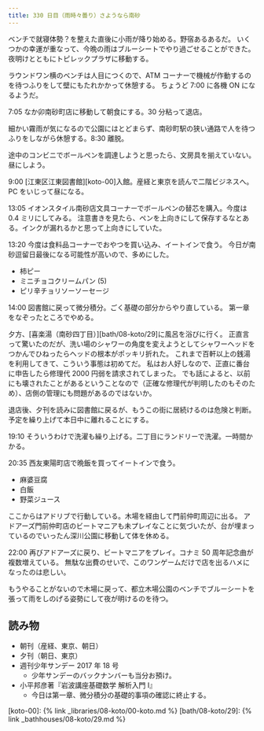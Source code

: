 ```yaml
---
title: 330 日目（雨時々曇り）さようなら南砂
---
```


ベンチで就寝体勢？を整えた直後に小雨が降り始める。野宿あるあるだ。
いくつかの幸運が重なって、今晩の雨はブルーシートでやり過ごせることができた。
夜明けとともにトピレックプラザに移動する。

ラウンドワン横のベンチは人目につくので、ATM コーナーで機械が作動するのを待つふりをして壁にもたれかかって休憩する。
ちょうど 7:00 に各機 ON になるようだ。

7:05 なか卯南砂町店に移動して朝食にする。30 分粘って退店。

細かい霧雨が気になるので公園にはとどまらず、南砂町駅の狭い通路で人を待つふりをしながら休憩する。8:30 離脱。

途中のコンビニでボールペンを調達しようと思ったら、文房具を揃えていない。昼にしよう。

9:00 [江東区江東図書館][koto-00]入館。産経と東京を読んで二階ビジネスへ。
PC をいじって昼になる。

13:05 イオンスタイル南砂店文具コーナーでボールペンの替芯を購入。今度は 0.4 ミリにしてみる。
注意書きを見たら、ペンを上向きにして保存するなとある。インクが漏れるかと思って上向きにしていた。

13:20 今度は食料品コーナーでおやつを買い込み、イートインで食う。
今日が南砂逗留日最後になる可能性が高いので、多めにした。

* 柿ピー
* ミニチョコクリームパン (5)
* ピリ辛チョリソーソーセージ

14:00 図書館に戻って微分積分。ごく基礎の部分からやり直している。
第一章をなぞったところでやめる。

夕方、[喜楽湯（南砂四丁目）][bath/08-koto/29]に風呂を浴びに行く。
正直言って驚いたのだが、洗い場のシャワーの角度を変えようとしてシャワーヘッドをつかんでひねったらヘッドの根本がポッキリ折れた。
これまで百軒以上の銭湯を利用してきて、こういう事態は初めてだ。
私はお人好しなので、正直に番台に申告したら修理代 2000 円弱を請求されてしまった。
でも話によると、以前にも壊されたことがあるということなので（正確な修理代が判明したのもそのため）、店側の管理にも問題があるのではないか。

退店後、夕刊を読みに図書館に戻るが、もうこの街に居続けるのは危険と判断。
予定を繰り上げて本日中に離れることにする。

19:10 そういうわけで洗濯も繰り上げる。二丁目にランドリーで洗濯。一時間かかる。

20:35 西友東陽町店で晩飯を買ってイートインで食う。

* 麻婆豆腐
* 白飯
* 野菜ジュース

ここからはアドリブで行動している。木場を経由して門前仲町周辺に出る。
アドアーズ門前仲町店のビートマニアも未プレイなことに気づいたが、台が埋まっているのでいったん深川公園に移動して体を休める。

22:00 再びアドアーズに戻り、ビートマニアをプレイ。コナミ 50 周年記念曲が複数増えている。
無駄な出費のせいで、このワンゲームだけで店を出るハメになったのは悲しい。

もうやることがないので木場に戻って、都立木場公園のベンチでブルーシートを張って雨をしのげる姿勢にして夜が明けるのを待つ。

## 読み物

* 朝刊（産経、東京、朝日）
* 夕刊（朝日、東京）
* 週刊少年サンデー 2017 年 18 号
  * 少年サンデーのバックナンバーも当分お預け。
* 小平邦彦著『岩波講座基礎数学 解析入門 I』
  * 今日は第一章、微分積分の基礎的事項の確認に終止する。

[koto-00]: {% link _libraries/08-koto/00-koto.md %}
[bath/08-koto/29]: {% link _bathhouses/08-koto/29.md %}
